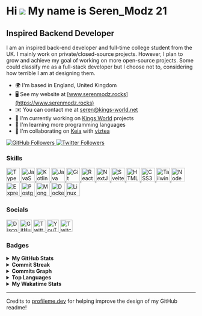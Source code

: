 # Hi ![](https://user-images.githubusercontent.com/18350557/176309783-0785949b-9127-417c-8b55-ab5a4333674e.gif) My name is Seren_Modz 21

## Inspired Backend Developer

I am an inspired back-end developer and full-time college student from the UK. I mainly work on private/closed-source projects. However, I plan to grow and achieve my goal of working on more open-source projects. Some could classify me as a full-stack developer but I choose not to, considering how terrible I am at designing them.

- 🌍 I'm based in England, United Kingdom
- 🖥️ See my website at [www.serenmodz.rocks](https://www.serenmodz.rocks)
- ✉️ You can contact me at [seren@kings-world.net](mailto:seren@kings-world.net)
- 🚀 I'm currently working on [Kings World](https://kings-world.net) projects
- 🧠 I'm learning more programming languages
- 🤝 I'm collaborating on [Keia](https://keia.one) with [viztea](https://github.com/viztea)

<a href="https://www.github.com/SerenModz21" target="_blank" rel="noreferrer">
  <img
    src="https://img.shields.io/github/followers/SerenModz21?logo=github&style=for-the-badge&color=0891b2&labelColor=1c1917"
    alt="GitHub Followers"
  />
</a>
<a href="https://www.twitter.com/SerenModz21" target="_blank" rel="noreferrer">
  <img
    src="https://img.shields.io/twitter/follow/SerenModz21?logo=twitter&style=for-the-badge&color=0891b2&labelColor=1c1917"
    alt="Twitter Followers"
  />
</a>

### Skills

<p>
	<a href="https://www.typescriptlang.org/" target="_blank" rel="noreferrer">
		<img
			src="https://raw.githubusercontent.com/danielcranney/readme-generator/main/public/icons/skills/typescript-colored.svg"
			width="36"
			height="36"
			alt="TypeScript"
		/>
	</a>
	<a href="https://developer.mozilla.org/en-US/docs/Web/JavaScript" target="_blank" rel="noreferrer">
		<img
			src="https://raw.githubusercontent.com/danielcranney/readme-generator/main/public/icons/skills/javascript-colored.svg"
			width="36"
			height="36"
			alt="JavaScript"
		/>
	</a>
	<a href="https://kotlinlang.org/" target="_blank" rel="noreferrer">
		<img
			src="https://raw.githubusercontent.com/danielcranney/readme-generator/main/public/icons/skills/kotlin-colored.svg"
			width="36"
			height="36"
			alt="Kotlin"
		/>
	</a>
	<a href="https://www.oracle.com/java/" target="_blank" rel="noreferrer">
		<img
			src="https://raw.githubusercontent.com/danielcranney/readme-generator/main/public/icons/skills/java-colored.svg"
			width="36"
			height="36"
			alt="Java"
		/>
	</a>
	<a href="https://git-scm.com/" target="_blank" rel="noreferrer">
		<img
			src="https://raw.githubusercontent.com/danielcranney/readme-generator/main/public/icons/skills/git-colored.svg"
			width="36"
			height="36"
			alt="Git"
		/>
	</a>
	<a href="https://reactjs.org/" target="_blank" rel="noreferrer">
		<img
			src="https://raw.githubusercontent.com/danielcranney/readme-generator/main/public/icons/skills/react-colored.svg"
			width="36"
			height="36"
			alt="React"
		/>
	</a>
	<a href="https://nextjs.org/docs" target="_blank" rel="noreferrer">
		<img
			src="https://raw.githubusercontent.com/danielcranney/readme-generator/main/public/icons/skills/nextjs-colored.svg"
			width="36"
			height="36"
			alt="NextJs"
		/>
	</a>
	<a href="https://svelte.dev/" target="_blank" rel="noreferrer">
		<img
			src="https://raw.githubusercontent.com/danielcranney/readme-generator/main/public/icons/skills/svelte-colored.svg"
			width="36"
			height="36"
			alt="Svelte"
		/>
	</a>
	<a href="https://developer.mozilla.org/en-US/docs/Glossary/HTML5" target="_blank" rel="noreferrer">
		<img
			src="https://raw.githubusercontent.com/danielcranney/readme-generator/main/public/icons/skills/html5-colored.svg"
			width="36"
			height="36"
			alt="HTML5"
		/>
	</a>
	<a href="https://www.w3.org/TR/CSS/#css" target="_blank" rel="noreferrer">
		<img
			src="https://raw.githubusercontent.com/danielcranney/readme-generator/main/public/icons/skills/css3-colored.svg"
			width="36"
			height="36"
			alt="CSS3"
		/>
	</a>
	<a href="https://tailwindcss.com/" target="_blank" rel="noreferrer">
		<img
			src="https://raw.githubusercontent.com/danielcranney/readme-generator/main/public/icons/skills/tailwindcss-colored.svg"
			width="36"
			height="36"
			alt="TailwindCSS"
		/>
	</a>
	<a href="https://nodejs.org/en/" target="_blank" rel="noreferrer">
		<img
			src="https://raw.githubusercontent.com/danielcranney/readme-generator/main/public/icons/skills/nodejs-colored.svg"
			width="36"
			height="36"
			alt="NodeJS"
		/>
	</a>
	<a href="https://expressjs.com/" target="_blank" rel="noreferrer">
		<img
			src="https://raw.githubusercontent.com/danielcranney/readme-generator/main/public/icons/skills/express-colored.svg"
			width="36"
			height="36"
			alt="Express"
		/>
	</a>
	<a href="https://www.postgresql.org/" target="_blank" rel="noreferrer">
		<img
			src="https://raw.githubusercontent.com/danielcranney/readme-generator/main/public/icons/skills/postgresql-colored.svg"
			width="36"
			height="36"
			alt="PostgreSQL"
		/>
	</a>
	<a href="https://www.mongodb.com/" target="_blank" rel="noreferrer">
		<img
			src="https://raw.githubusercontent.com/danielcranney/readme-generator/main/public/icons/skills/mongodb-colored.svg"
			width="36"
			height="36"
			alt="MongoDB"
		/>
	</a>
	<a href="https://www.docker.com/" target="_blank" rel="noreferrer">
		<img
			src="https://raw.githubusercontent.com/danielcranney/readme-generator/main/public/icons/skills/docker-colored.svg"
			width="36"
			height="36"
			alt="Docker"
		/>
	</a>
	<a href="https://www.linux.org" target="_blank" rel="noreferrer">
		<img
			src="https://raw.githubusercontent.com/danielcranney/readme-generator/main/public/icons/skills/linux-colored.svg"
			width="36"
			height="36"
			alt="Linux"
		/>
	</a>
</p>

### Socials

<p>
  <a href="https://discord.com/users/287278949548032000" target="_blank" rel="noreferrer" title="Discord">
    <img
      src="https://raw.githubusercontent.com/danielcranney/readme-generator/main/public/icons/socials/discord.svg"
      width="32"
      height="32"
      alt="Discord"
    />
  </a>
  <a href="https://www.github.com/SerenModz21" target="_blank" rel="noreferrer" title="GitHub">
    <img
      src="https://raw.githubusercontent.com/danielcranney/readme-generator/main/public/icons/socials/github.svg"
      width="32"
      height="32"
      alt="GitHub"
    />
  </a>
  <a href="https://www.twitter.com/SerenModz21" target="_blank" rel="noreferrer" title="Twitter">
    <img
      src="https://raw.githubusercontent.com/danielcranney/readme-generator/main/public/icons/socials/twitter.svg"
      width="32"
      height="32"
      alt="Twitter"
    />
  </a>
  <a href="https://www.youtube.com/@SerenModz21" target="_blank" rel="noreferrer" title="YouTube">
    <img
      src="https://raw.githubusercontent.com/danielcranney/readme-generator/main/public/icons/socials/youtube.svg"
      width="32"
      height="32"
      alt="YouTube"
    />
  </a>
  <a href="https://www.twitch.tv/seren_modz21" target="_blank" rel="noreferrer" title="Twitch">
    <img src="https://raw.githubusercontent.com/danielcranney/readme-generator/main/public/icons/socials/twitch.svg"
      width="32"
      height="32"
      alt="Twitch"
    />
  </a>
</p>

### Badges

<details>
  <summary>
    <b>My GitHub Stats</b>
  </summary>
  <br />
  <a href="https://www.github.com/SerenModz21">
    <img 
      src="https://github-readme-stats.vercel.app/api?username=SerenModz21&show_icons=true&hide=&count_private=true&title_color=0891b2&text_color=ffffff&icon_color=0891b2&bg_color=1c1917&hide_border=true&show_icons=true" 
      alt="SerenModz21's GitHub stats"
    />
  </a>
</details>

<details>
  <summary>
    <b>Commit Streak</b>
  </summary>
  <br />
  <a href="https://www.github.com/SerenModz21">
    <img
      src="https://github-readme-streak-stats.herokuapp.com/?user=SerenModz21&stroke=ffffff&background=1c1917&ring=0891b2&fire=0891b2&currStreakNum=ffffff&currStreakLabel=0891b2&sideNums=ffffff&sideLabels=ffffff&dates=ffffff&hide_border=true"
      alt="Commit Streak"
    />
  </a>
</details>

<details>
  <summary>
    <b>Commits Graph</b>
  </summary>
  <br />
  <a href="https://www.github.com/SerenModz21">
    <img
      src="https://github-readme-activity-graph.vercel.app/graph?username=SerenModz21&bg_color=1c1917&color=ffffff&line=0891b2&point=ffffff&area_color=1c1917&area=true&hide_border=true&custom_title=GitHub%20Commits%20Graph"
      alt="GitHub Commits Graph"
    />
  </a>
</details>

<details>
  <summary>
    <b>Top Languages</b>
  </summary>
  <br />
  <a href="https://github.com/SerenModz21">
    <img
      src="https://github-readme-stats.vercel.app/api/top-langs/?username=SerenModz21&langs_count=10&title_color=0891b2&text_color=ffffff&icon_color=0891b2&bg_color=1c1917&hide_border=true&locale=en&custom_title=Top%20%Languages"
      alt="Top Languages"
    />
  </a>
</details>

<details>
  <summary>
    <b>My Wakatime Stats</b>
  </summary>
  <br />
  
<!--START_SECTION:waka-->
![Code Time](http://img.shields.io/badge/Code%20Time-2%2C513%20hrs%2025%20mins-blue)

![Profile Views](http://img.shields.io/badge/Profile%20Views-0-blue)

![Lines of code](https://img.shields.io/badge/From%20Hello%20World%20I%27ve%20Written-1.5%20million%20lines%20of%20code-blue)

**🐱 My GitHub Data** 

> 📦 49.4 kB Used in GitHub's Storage 
 > 
> 🚫 Not Opted to Hire
 > 
> 📜 9 Public Repositories 
 > 
> 🔑 11 Private Repositories 
 > 
**I'm a Night 🦉** 

```text
🌞 Morning                2189 commits        ███░░░░░░░░░░░░░░░░░░░░░░   13.67 % 
🌆 Daytime                2311 commits        ████░░░░░░░░░░░░░░░░░░░░░   14.44 % 
🌃 Evening                6570 commits        ██████████░░░░░░░░░░░░░░░   41.04 % 
🌙 Night                  4938 commits        ████████░░░░░░░░░░░░░░░░░   30.85 % 
```
📅 **I'm Most Productive on Thursday** 

```text
Monday                   2273 commits        ████░░░░░░░░░░░░░░░░░░░░░   14.20 % 
Tuesday                  2187 commits        ███░░░░░░░░░░░░░░░░░░░░░░   13.66 % 
Wednesday                2440 commits        ████░░░░░░░░░░░░░░░░░░░░░   15.24 % 
Thursday                 2933 commits        █████░░░░░░░░░░░░░░░░░░░░   18.32 % 
Friday                   1782 commits        ███░░░░░░░░░░░░░░░░░░░░░░   11.13 % 
Saturday                 2052 commits        ███░░░░░░░░░░░░░░░░░░░░░░   12.82 % 
Sunday                   2341 commits        ████░░░░░░░░░░░░░░░░░░░░░   14.62 % 
```


📊 **This Week I Spent My Time On** 

```text
🕑︎ Time Zone: Europe/London

💬 Programming Languages: 
TypeScript               3 hrs 12 mins       ███████████████████████░░   91.59 % 
JSON                     7 mins              █░░░░░░░░░░░░░░░░░░░░░░░░   03.62 % 
Docker                   4 mins              ░░░░░░░░░░░░░░░░░░░░░░░░░   01.97 % 
Prisma                   3 mins              ░░░░░░░░░░░░░░░░░░░░░░░░░   01.77 % 
JavaScript               0 secs              ░░░░░░░░░░░░░░░░░░░░░░░░░   00.44 % 

🔥 Editors: 
VS Code                  3 hrs 29 mins       █████████████████████████   100.00 % 

🐱‍💻 Projects: 
Kings-Utility            3 hrs 29 mins       █████████████████████████   100.00 % 
```

**I Mostly Code in TypeScript** 

```text
TypeScript               32 repos            ███████████████░░░░░░░░░░   60.38 % 
JavaScript               6 repos             ███░░░░░░░░░░░░░░░░░░░░░░   11.32 % 
CSS                      2 repos             █░░░░░░░░░░░░░░░░░░░░░░░░   03.77 % 
Shell                    1 repo              ░░░░░░░░░░░░░░░░░░░░░░░░░   01.89 % 
Astro                    1 repo              ░░░░░░░░░░░░░░░░░░░░░░░░░   01.89 % 
```




 Last Updated on 22/12/2024 11:10:05 UTC
<!--END_SECTION:waka-->
</details>

---

Credits to [profileme.dev](https://www.profileme.dev) for helping improve the design of my GitHub readme!
